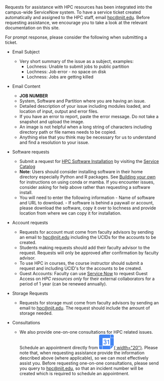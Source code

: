 Requests for assistance with HPC resources has been integrated into the campus-wide ServiceNow system. To have a service ticket created automatically and assigned to the HPC staff, email [hpc@njit.edu](mailto:hpc@njit.edu). Before requesting assistance, we encourage you to take a look at the relevant documentation on this site. 

For prompt response, please consider the following when submitting a ticket. 

- Email Subject
    - Very short summary of the issue as a subject, examples:
        - Lochness: Unable to submit jobs to public partition
        - Lochness: Job error - no space on disk
        - Lochness: Jobs are getting killed

 - Email Content
     - **JOB NUMBER**
     - System, Software and Partition where you are having an issue.
     - Detailed description of your issue including modules loaded, and location of input, output and error files.
     - If you have an error to report, paste the error message. Do not take a snapshot and upload the image.
     - An image is not helpful when a long string of characters including directory path or file names needs to be copied.
     - Anything else that you think may be necessary for us to understand and find a resolution to your issue.

- Software requests
     - Submit a request for [HPC Software Installation](https://njit.service-now.com/sp?id=sc_cat_item&sys_id=0746c1f31b6691d04c82cddf034bcbe2&sysparm_category=405f99b41b5b1d507241400abc4bcb6b) by visiting the [Service Catalog](https://njit.service-now.com/sp?id=sc_category) 
     - **Note**: Users should consider installing software in their home directory especially Python and R packages. See [Building your own](conda.md) for instructions on using conda or mamba. If you encounter issues, consider asking for help above rather than requesting a software install.
     - You will need to enter the following information
           - Name of software and URL to download.
           - If software is behind a paywall or account, please download the software, copy it over to lochness and provide location from where we can copy it for installation.

- Account requests
     - Requests for account must come from faculty advisors by sending an email to [hpc@njit.edu](mailto:hpc@njit.edu) including the UCIDs for the accounts to be created.
     - Students making requests should add their faculty advisor to the request. Requests will only be approved after confirmation by faculty advisor.
     - To use HPC in courses, the course instructor should submit a request and including UCID's for the accounts to be created.
     - Guest Accounts: Faculty can use [Service Now](https://njit.service-now.com/sp?id=sc_cat_item&sys_id=3b5796001b9b59507241400abc4bcb80&sysparm_category=405f99b41b5b1d507241400abc4bcb6b) to request Guest Access on *HPC resources only* for their external collaborators for a period of 1 year (can be renewed annually). 
  
- Storage Requests
     - Requests for storage must come from faculty advisors by sending an email to [hpc@njit.edu](mailto:hpc@njit.edu). The request should include the amount of storage needed.

- Consultations
     - We also provide one-on-one consultations for HPC related issues. Schedule an appointment directly from [![Calendar](../assets/images/googlecalendar-color.svg){ width="20"}](https://calendly.com/abhinjit/arcs-hpc). Please note that, when requesting assistance provide the information described above (where applicable), so we can most effectively assist you. Before requesting one-on-one consultations, please send you query to [hpc@njit.edu](mailto:hpc@njit.edu), so that an incident number will be created which is required to schedule an appointment. 


